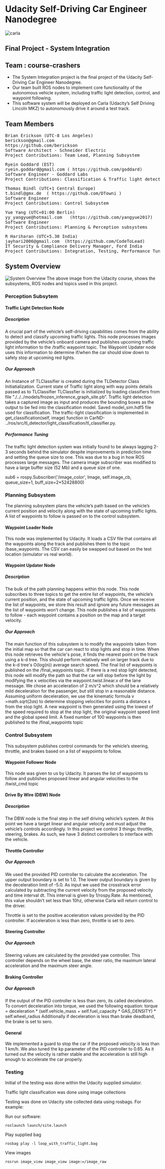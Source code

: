 # Udacity Self-Driving Car Engineer Nanodegree
![carla](imgs/carla.jpeg)
## Final Project - System Integration
## Team : course-crashers
* The System Integration project is the final project of the Udacity Self-Driving Car Engineer Nanodegree. 
* Our team built ROS nodes to implement core functionality of the autonomous vehicle system, including traffic light detection, control, and waypoint following. 
* This software system will be deployed on Carla (Udacity’s Self Driving Lincoln MKZ) to autonomously drive it around a test track.

## Team Members
<pre>
Brian Erickson (UTC-8 Los Angeles)
berickson@gmail.com
https://github.com/berickson
Software Architect - Schneider Electric
Project Contributions: Team Lead, Planning Subsystem
</pre>

<pre>
Ryein Goddard (EST)
ryein.goddard@gmail.com ( https://github.com/goddard)
Software Engineer - Goddard Labs
Project Contributions: Classification & Traffic light detection
</pre>

<pre>
Thomas Bindl (UTC+1 Central Europe)
t.bindl@gmx.de  ( https://github.com/DTowni )
Software Engineer
Project Contributions: Control Subsystem
</pre>

<pre>
Yue Yang (UTC+01:00 Berlin)
yy_yangyue@hotmail.com   (https://github.com/yangyue2017)
Software Engineer
Project Contributions: Planning & Perception subsystems
</pre>

<pre>
R Hariharan (UTC+5.30 India)
jayhari2006@gmail.com  (https://github.com/CodeToLead)
IT Security & Compliance Delivery Manager, Ford India
Project Contributions: Integration, Testing, Performance Tuning, Documentation & Reporting.
</pre>

## System Overview 
![System Overview](imgs/final-project-ros-graph-v2.png)
The above image from the Udacity course, shows the subsystems, ROS nodes and topics used in this project.

### Perception Subsytem
#### Traffic Light Detection Node
##### Description
A crucial part of the vehicle’s self-driving capabilities comes from the ability to detect and classify upcoming traffic lights. This node processes images provided by the vehicle’s onboard camera and publishes upcoming traffic light information to the /traffic waypoint topic. The Waypoint Updater node uses this information to determine if/when the car should slow down to safely stop at upcoming red lights.
##### Our Approach
An Instance of TLClassifier is created during the TLDetector Class Initiatialization. Current state of Traffic light along with way points details passed as to TLClassifier TLClassfier is initialized by loading classifiers from file "./../../models/frozen_inference_graph_site.pb”. Traffic light detection takes a captured image as input and produces the bounding boxes as the output to be fed into the classification model. Saved model_sim.hdf5 file used for classification. The traffic-light classification is implemented in get_classification(self, image) function in CarND- ../ros/src/tl_detector/light_classification/tl_classifier.py.

##### Performance Tuning
The traffic light detection system was initially found to be always lagging 2-3 seconds behind the simulator despite improvements in prediction time and setting the queue size to one. This was due to a bug in how ROS processes large messages. The camera image subscriber was modified to have a large buffer size (52 Mb) and a queue size of one.

sub6 = rospy.Subscriber('/image_color', Image, self.image_cb, queue_size=1, buff_size=2*52428800)

### Planning Subsystem
The planning subsystem plans the vehicle’s path based on the vehicle’s current position and velocity along with the state of upcoming traffic lights. A list of waypoints to follow is passed on to the control subsystem.

#### Waypoint Loader Node
This node was implemented by Udacity. It loads a CSV file that contains all the waypoints along the track and publishes them to the topic /base_waypoints. The CSV can easily be swapped out based on the test location (simulator vs real world).

#### Waypoint Updater Node
##### Description
The bulk of the path planning happens within this node. This node subscribes to three topics to get the entire list of waypoints, the vehicle’s current position, and the state of upcoming traffic lights. Once we receive the list of waypoints, we store this result and ignore any future messages as the list of waypoints won’t change. This node publishes a list of waypoints to follow - each waypoint contains a position on the map and a target velocity.

##### Our Approach
The main function of this subsystem is to modify the waypoints taken from the initial map so that the car can react to stop lights and stop in time.  When this node retrieves the vehicle's pose, it finds the nearest point on the track using a k-d tree.  This should perform relatively well on larger track due to the k-d tree's O(log(n)) average search speed.  The final list of waypoints is published on the /final_waypoints topic.  If there is a red stop light detected, this node will modify the path so that the car will stop before the light by modifying the x velocities via the waypoint.twist.linear.x of the lane message. We chose an acceleration of 2 m/s^2 which should be a relatively mild deceleration for the passenger, but still stop in a reasonable distance.   Assuming uniform deceleration, we use the kinematic formula v =math.sqrt(2*a*s) to determine stopping velocities for points a distance s from the stop light.  A new waypoint is then generated using the lowest of the speed required to stop at the stop light, the original waypoint speed limit and the global speed limit.   A fixed number of 100 waypoints is then published to the /final_waypoints topic

### Control Subsystem
This subsystem publishes control commands for the vehicle’s steering, throttle, and brakes based on a list of waypoints to follow.

#### Waypoint Follower Node
This node was given to us by Udacity. It parses the list of waypoints to follow and publishes proposed linear and angular velocities to the /twist_cmd topic

#### Drive By Wire (DBW) Node 
##### Description
The DBW node is the final step in the self driving vehicle’s system. At this point we have a target linear and angular velocity and must adjust the vehicle’s controls accordingly. In this project we control 3 things: throttle, steering, brakes. As such, we have 3 distinct controllers to interface with the vehicle.

#### Throttle Controller
##### Our Approach
We used the provided PID controller to calculate the acceleration. The upper output boundary is set to 1.0. The lower output boundary is given by the deceleration limit of -5.0.  As input we used the crosstrack error calculated by subtracting the current velocity from the proposed velocity and time interval dt. This interval is given by 1/rospy.Rate. As mentioned, this value shouldn’t set less than 10hz, otherwise Carla will return control to the driver. 

Throttle is set to the positive acceleration values provided by the PID controller. If acceleration is less than zero, throttle is set to zero. 

#### Steering Controller
##### Our Approach
Steering values are calculated by the provided yaw controller. This controller depends on the wheel base, the steer ratio, the maximum lateral acceleration and the maximum steer angle.

#### Braking Controller
##### Our Approach
If the output of the PID controller is less than zero, its called deceleration. To convert deceleration into torque, we used the following equation:
torque = deceleration * (self.vehicle_mass + self.fuel_capacity * GAS_DENSITY) * self.wheel_radius
Additionally if deceleration is less than brake deadband, the brake is set to sero. 

#### General
We implemented a guard to stop the car if the proposed velocity is less than 1 km/h. We also tuned the kp parameter of the PID controller to 0.65. As it turned out the velocity is rather stable and the acceleration is still high enough to accelerate the car properly. 

### Testing
Initial of the testing was done within the Udacity supplied simulator.

Traffic light classification was done using image collections 

Testing was done on Udacity site collected data using rosbags. For example:

Run our software:
```
roslaunch launch/site.launch
```

Play supplied bag
```
rosbag play -l loop_with_traffic_light.bag
```

View images
```
rosrun image_view image_view image:=/image_raw
```